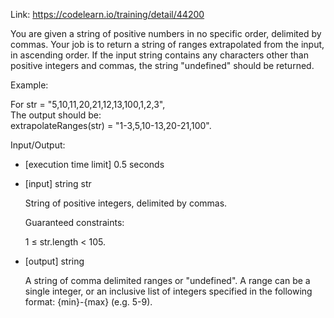 Link: https://codelearn.io/training/detail/44200  

You are given a string of positive numbers in no specific order, delimited by commas. Your job is to return a string of ranges extrapolated from the input, in ascending order. If the input string contains any characters other than positive integers and commas, the string "undefined" should be returned.

Example:

For str = "5,10,11,20,21,12,13,100,1,2,3",  
The output should be:  
extrapolateRanges(str) = "1-3,5,10-13,20-21,100".  

Input/Output:

- [execution time limit] 0.5 seconds
- [input] string str

    String of positive integers, delimited by commas.

    Guaranteed constraints:

    1 ≤ str.length < 105.

- [output] string

    A string of comma delimited ranges or "undefined". A range can be a single integer, or an inclusive list of integers specified in the following format: {min}-{max} (e.g. 5-9).